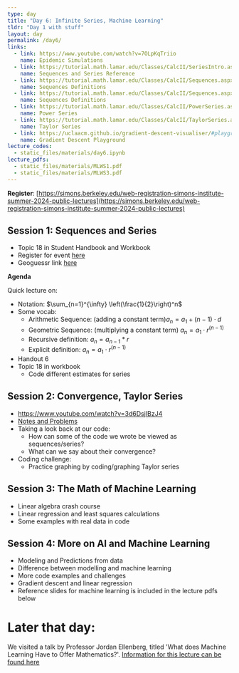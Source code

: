 ```yaml
---
type: day
title: "Day 6: Infinite Series, Machine Learning"
tldr: "Day 1 with stuff"
layout: day
permalink: /day6/
links:
  - link: https://www.youtube.com/watch?v=7OLpKqTriio
    name: Epidemic Simulations
  - link: https://tutorial.math.lamar.edu/Classes/CalcII/SeriesIntro.aspx
    name: Sequences and Series Reference
  - link: https://tutorial.math.lamar.edu/Classes/CalcII/Sequences.aspx
    name: Sequences Definitions
  - link: https://tutorial.math.lamar.edu/Classes/CalcII/Sequences.aspx
    name: Sequences Definitions
  - link: https://tutorial.math.lamar.edu/Classes/CalcII/PowerSeries.aspx
    name: Power Series
  - link: https://tutorial.math.lamar.edu/Classes/CalcII/TaylorSeries.aspx
    name: Taylor Series
  - link: https://uclaacm.github.io/gradient-descent-visualiser/#playground
    name: Gradient Descent Playground
lecture_codes:
  - static_files/materials/day6.ipynb
lecture_pdfs:
  - static_files/materials/MLWS1.pdf
  - static_files/materials/MLWS3.pdf
---
```


**Register**:
[https://simons.berkeley.edu/web-registration-simons-institute-summer-2024-public-lectures](https://simons.berkeley.edu/web-registration-simons-institute-summer-2024-public-lectures)

## Session 1: Sequences and Series
- Topic 18 in Student Handbook and Workbook
- Register for event [here](https://simons.berkeley.edu/web-registration-simons-institute-summer-2024-public-lectures)
- Geoguessr link [here](https://www.geoguessr.com/challenge/OaVuOYU2JYpvFaKL)

**Agenda**

Quick lecture on:
- Notation: $\sum_{n=1}^{\infty} \left(\frac{1}{2}\right)^n$
- Some vocab:
  - Arithmetic Sequence: (adding a constant term)$a_n = a_1 + (n - 1) \cdot d$
  - Geometric Sequence: (multiplying a constant term) $a_n = a_1 \cdot r^{(n - 1)}$
  - Recursive definition: $a_n = a_{n-1}*r$
  - Explicit definition: $a_n = a_1 \cdot r^{(n - 1)}$
- Handout 6
- Topic 18 in workbook
  - Code different estimates for series 

## Session 2: Convergence, Taylor Series
- https://www.youtube.com/watch?v=3d6DsjIBzJ4
- [Notes and Problems](https://tutorial.math.lamar.edu/Classes/CalcII/SeriesIntro.aspx)
- Taking a look back at our code:
  - How can some of the code we wrote be viewed as sequences/series?
  - What can we say about their convergence? 
- Coding challenge:
  - Practice graphing by coding/graphing Taylor series

## Session 3: The Math of Machine Learning
- Linear algebra crash course
- Linear regression and least squares calculations
- Some examples with real data in code

## Session 4: More on AI and Machine Learning
- Modeling and Predictions from data
- Difference between modelling and machine learning
- More code examples and challenges
- Gradient descent and linear regression
- Reference slides for machine learning is included in the lecture pdfs below


# Later that day:
We visited a talk by Professor Jordan Ellenberg, titled 'What does Machine Learning Have to Offer Mathematics?'. [Information for this lecture can be found here](https://simons.berkeley.edu/events/what-does-machine-learning-have-offer-mathematics-theoretically-speaking)
